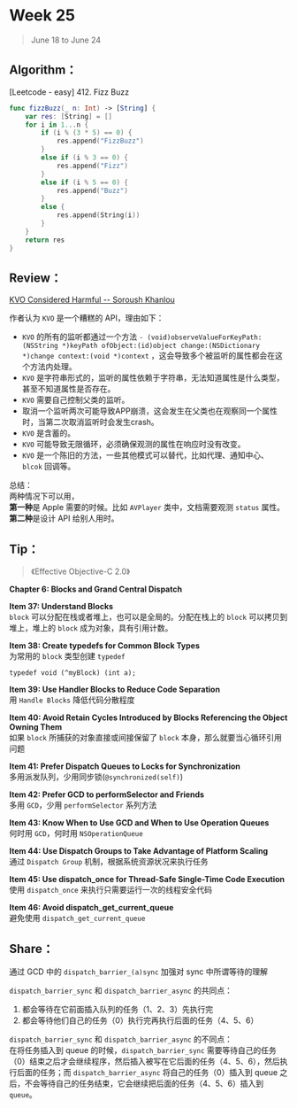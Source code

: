 # Week 25

> June 18 to June 24

## Algorithm：

[Leetcode - easy] 412. Fizz Buzz

```swift
func fizzBuzz(_ n: Int) -> [String] {
    var res: [String] = []
    for i in 1...n {
        if (i % (3 * 5) == 0) {
            res.append("FizzBuzz")
        }
        else if (i % 3 == 0) {
            res.append("Fizz")
        }
        else if (i % 5 == 0) {
            res.append("Buzz")
        }
        else {
            res.append(String(i))
        }
    }
    return res
}
```

## Review：

[KVO Considered Harmful -- Soroush Khanlou](http://khanlou.com/2013/12/kvo-considered-harmful/)  

作者认为 `KVO` 是一个糟糕的 API，理由如下：  
- `KVO` 的所有的监听都通过一个方法 `- (void)observeValueForKeyPath:(NSString *)keyPath ofObject:(id)object change:(NSDictionary *)change context:(void *)context` ，这会导致多个被监听的属性都会在这个方法内处理。
- `KVO` 是字符串形式的，监听的属性依赖于字符串，无法知道属性是什么类型，甚至不知道属性是否存在。  
- `KVO` 需要自己控制父类的监听。
- 取消一个监听两次可能导致APP崩溃，这会发生在父类也在观察同一个属性时，当第二次取消监听时会发生crash。  
- `KVO` 是含蓄的。
- `KVO` 可能导致无限循环，必须确保观测的属性在响应时没有改变。
- `KVO` 是一个陈旧的方法，一些其他模式可以替代，比如代理、通知中心、`blcok` 回调等。

总结：  
两种情况下可以用，  
**第一种**是 Apple 需要的时候。比如 `AVPlayer` 类中，文档需要观测 `status` 属性。  
**第二种**是设计 API 给别人用时。

  
## Tip：

> 《Effective Objective-C 2.0》

**Chapter 6: Blocks and Grand Central Dispatch**  

**Item 37: Understand Blocks**  
`block` 可以分配在栈或者堆上，也可以是全局的。分配在栈上的 `block` 可以拷贝到堆上，堆上的 `block` 成为对象，具有引用计数。  

**Item 38: Create typedefs for Common Block Types**  
为常用的 `block` 类型创建 `typedef`
```
typedef void (^myBlock) (int a);
```
**Item 39: Use Handler Blocks to Reduce Code Separation**  
用 `Handle Blocks` 降低代码分散程度  

**Item 40: Avoid Retain Cycles Introduced by Blocks Referencing the Object Owning Them**  
如果 `block` 所捕获的对象直接或间接保留了 `block` 本身，那么就要当心循环引用问题  

**Item 41: Prefer Dispatch Queues to Locks for Synchronization**  
多用派发队列，少用同步锁(`@synchronized(self)`)  

**Item 42: Prefer GCD to performSelector and Friends**  
多用 `GCD`，少用 `performSelector` 系列方法  

**Item 43: Know When to Use GCD and When to Use Operation Queues**  
何时用 `GCD`，何时用 `NSOperationQueue`  

**Item 44: Use Dispatch Groups to Take Advantage of Platform Scaling**  
通过 `Dispatch Group` 机制，根据系统资源状况来执行任务  

**Item 45: Use dispatch_once for Thread-Safe Single-Time Code Execution**  
使用 `dispatch_once` 来执行只需要运行一次的线程安全代码  

**Item 46: Avoid dispatch_get_current_queue**  
避免使用 `dispatch_get_current_queue`  

## Share：

通过 GCD 中的 `dispatch_barrier_(a)sync` 加强对 sync 中所谓等待的理解

`dispatch_barrier_sync` 和 `dispatch_barrier_async` 的共同点：  
1. 都会等待在它前面插入队列的任务（1、2、3）先执行完 
2. 都会等待他们自己的任务（0）执行完再执行后面的任务（4、5、6）

`dispatch_barrier_sync` 和 `dispatch_barrier_async` 的不同点：  
在将任务插入到 queue 的时候，`dispatch_barrier_sync` 需要等待自己的任务（0）结束之后才会继续程序，然后插入被写在它后面的任务（4、5、6），然后执行后面的任务；而 `dispatch_barrier_async` 将自己的任务（0）插入到 queue 之后，不会等待自己的任务结束，它会继续把后面的任务（4、5、6）插入到 `queue`。
